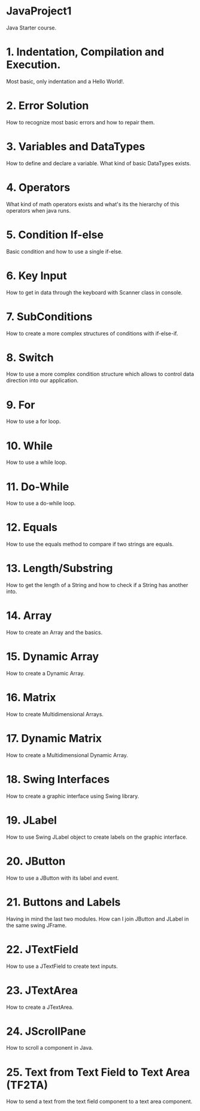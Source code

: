 # JavaProject1

Java Starter course.

# 1. Indentation, Compilation and Execution.

Most basic, only indentation and a Hello World!.

# 2. Error Solution

How to recognize most basic errors and how to repair them.

# 3. Variables and DataTypes

How to define and declare a variable. What kind of basic DataTypes exists.

# 4. Operators

What kind of math operators exists and what's its the hierarchy of this operators when java runs.

# 5. Condition If-else

Basic condition and how to use a single if-else.

# 6. Key Input

How to get in data through the keyboard with Scanner class in console.

# 7. SubConditions

How to create a more complex structures of conditions with if-else-if.

# 8. Switch

How to use a more complex condition structure which allows to control data direction into our application.

# 9. For

How to use a for loop.

# 10. While

How to use a while loop.

# 11. Do-While

How to use a do-while loop.

# 12. Equals

How to use the equals method to compare if two strings are equals.

# 13. Length/Substring

How to get the length of a String and how to check if a String has another into.

# 14. Array

How to create an Array and the basics.

# 15. Dynamic Array

How to create a Dynamic Array.

# 16. Matrix

How to create Multidimensional Arrays.

# 17. Dynamic Matrix

How to create a Multidimensional Dynamic Array.

# 18. Swing Interfaces

How to create a graphic interface using Swing library.

# 19. JLabel

How to use Swing JLabel object to create labels on the graphic interface.

# 20. JButton

How to use a JButton with its label and event.

# 21. Buttons and Labels

Having in mind the last two modules. How can I join JButton and JLabel in the same swing JFrame.

# 22. JTextField

How to use a JTextField to create text inputs.

# 23. JTextArea

How to create a JTextArea.

# 24. JScrollPane

How to scroll a component in Java.

# 25. Text from Text Field to Text Area (TF2TA)

How to send a text from the text field component to a text area component.
